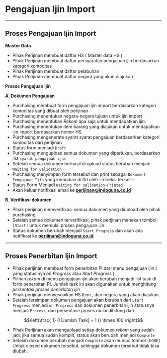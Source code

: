 # Pengajuan Ijin Import 

 ---

## Proses Pengajuan Ijin Import

**Master Data**

* Pihak Perijinan membuat daftar HS ( Master data HS )
* Pihak Perijinan membuat daftar persyaratan pengajuan ijin berdasarkan kategori komoditas
* Pihak Perijinan membuat daftar pelabuhan
* PIhak Perijinan membuat daftar negara yang akan diajukan 

**Proses Pengajuan Ijin**

**A. Dokumen Pengajuan**

* Purchasing membuat form pengajuan ijin import berdasarkan kategori komoditas yang dibuat oleh perijinan
* Purchasing menentukan negara-negara tujuan untuk ijin import
* Purchasing menentukan  _Rekom_ apa saja untuk mendapatkan ijin.
* Purchasing menentukan item barang yang diajukan untuk mendapatkan ijin import berdasarkan nomor HS
* Purchasing mengenerate syarat syarat pengajuan berdasarkan kategori komoditas dari perijinan
* Status form menjadi ```Draft```
* Purchasing mengupload semua dokumen yang diperlukan, berdasarkan list `` syarat pengajuan ijin ``
* Setelah semua dokumen berhasil di upload status berubah menjadi ``Waiting for validation``
* Purchasing menyimpan form tersebut dan print sebagai ``Dokument Pengajuan Ijin`` yang kemudian di ttd oleh --direksi terkait--
* Status Form Menjadi ```Waiting for validation-Printed```
* Akan keluar notifikasi email ke **perijinan@indoguna.co.id**

**B. Verifikasi dokumen**

* Pihak perijinan memverifikasi semua dokumen yang diupload oleh pihak purchasing
* Setelah semua dokumen terverifikasi, pihak perijinan menekan tombol ``[Start]`` untuk memulai proses pengajuan ijin
* Status dokumen berubah menjadi ``Start Progress`` dan akan ada notifikasi ke **perijinan@indoguna.co.id**


---
## Proses Penerbitan Ijin Import


* Pihak perijinan membuat form penerbitan PI dari menu pengajuan Ijin ( yang status nya _on Progress_  atau _Start Progress_ )
* Pilihan _rekom_ di menu pengajuan ijin akan berubah menjadi list task di form penerbitan PI. Jumlah task ini akan digunakan untuk menghitung _persentasi proses penerbitan Ijin_
* Pihak perijinan menyesuaikan HS Item , dan negara yang akan diajukan. 
* Setelah tersimpan dokumen pengajuan akan berubah dari ``Start Progress`` menjadi ``on Progress`` dan dokumen penerbitan ijin statusnya menjadi ```Process```, dan persentase proses mulai dihitung dari 

```math
\left(\frac{ 1} {([Jumlah Task] + 1 )}  \times 100 \right)
```

* Pihak Perijinan akan mengupload setiap dokumen _rekom_ yang sudah jadi, jika semua sudah komplit, status akan berubah menjadi ``Complete``
* Setelah dokumen berubah menjadi ``Complete`` akan muncul tombol ``[DONE]`` Untuk closed dokumen tersebut, sehingga dokumen tersebut tidak bisa diubah.

